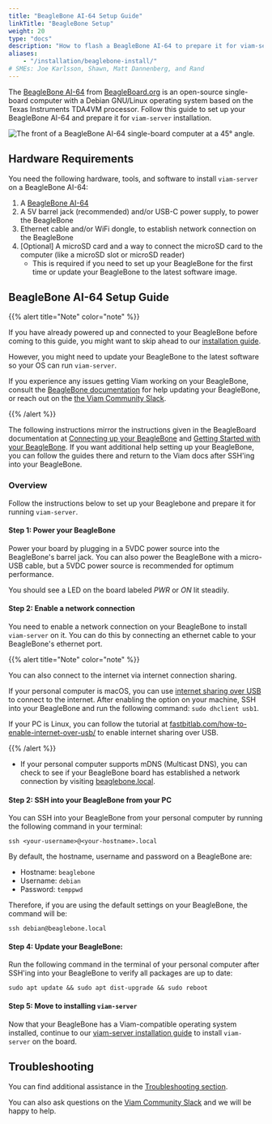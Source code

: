 ```yaml
---
title: "BeagleBone AI-64 Setup Guide"
linkTitle: "BeagleBone Setup"
weight: 20
type: "docs"
description: "How to flash a BeagleBone AI-64 to prepare it for viam-server installation."
aliases:
    - "/installation/beaglebone-install/"
# SMEs: Joe Karlsson, Shawn, Matt Dannenberg, and Rand
---
```


The [BeagleBone AI-64]("https://docs.beagleboard.org/latest/boards/beaglebone/ai-64/") from [BeagleBoard.org](https://beagleboard.org/) is an open-source single-board computer with a Debian GNU/Linux operating system based on the Texas Instruments TDA4VM processor.
Follow this guide to set up your BeagleBone AI-64 and prepare it for `viam-server` installation.

<img src="/installation/img/beaglebone-install/image4.png" alt="The front of a BeagleBone AI-64 single-board computer at a 45° angle.">

## Hardware Requirements

You need the following hardware, tools, and software to install `viam-server` on a BeagleBone AI-64:

1. A [BeagleBone AI-64](https://beagleboard.org/ai-64)
2. A 5V barrel jack (recommended) and/or USB-C power supply, to power the BeagleBone
3. Ethernet cable and/or WiFi dongle, to establish network connection on the BeagleBone
4. [Optional] A microSD card and a way to connect the microSD card to the computer (like a microSD slot or microSD reader)
    - This is required if you need to set up your BeagleBone for the first time or update your BeagleBone to the latest software image.

## BeagleBone AI-64 Setup Guide

{{% alert title="Note" color="note" %}}

If you have already powered up and connected to your BeagleBone before coming to this guide, you might want to skip ahead to our [installation guide](/installation/install/).

However, you might need to update your BeagleBone to the latest software so your OS can run `viam-server`.

If you experience any issues getting Viam working on your BeagleBone, consult the [BeagleBone documentation](https://docs.beagleboard.org/latest/boards/beaglebone/ai-64/ch03.html) for help updating your BeagleBone, or reach out on the [the Viam Community Slack](https://join.slack.com/t/viamrobotics/shared_invite/zt-1f5xf1qk5-TECJc1MIY1MW0d6ZCg~Wnw).

{{% /alert %}}

The following instructions mirror the instructions given in the BeagleBoard documentation at [Connecting up your BeagleBone](https://docs.beagleboard.org/latest/boards/beaglebone/ai-64/ch03.html) and [Getting Started with your BeagleBone](https://beagleboard.org/getting-started).
If you want additional help setting up your BeagleBone, you can follow the guides there and return to the Viam docs after SSH'ing into your BeagleBone.

### Overview

Follow the instructions below to set up your Beaglebone and prepare it for running `viam-server`.

#### Step 1: Power your BeagleBone

Power your board by plugging in a 5VDC power source into the BeagleBone's barrel jack. You can also power the BeagleBone with a micro-USB cable, but a 5VDC power source is recommended for optimum performance.

You should see a LED on the board labeled *PWR* or *ON* lit steadily.

#### Step 2: Enable a network connection

You need to enable a network connection on your BeagleBone to install `viam-server` on it.
You can do this by connecting an ethernet cable to your BeagleBone's ethernet port.

{{% alert title="Note" color="note" %}}

You can also connect to the internet via internet connection sharing.

If your personal computer is macOS, you can use [internet sharing over USB](https://support.apple.com/guide/mac-help/share-internet-connection-mac-network-users-mchlp1540/mac) to connect to the internet.
After enabling the option on your machine, SSH into your BeagleBone and run the following command: `sudo dhclient usb1`.

If your PC is Linux, you can follow the tutorial at [fastbitlab.com/how-to-enable-internet-over-usb/](https://fastbitlab.com/how-to-enable-internet-over-usb/) to enable internet sharing over USB.

{{% /alert %}}

- If your personal computer supports mDNS (Multicast DNS), you can check to see if your BeagleBone board has established a network connection by visiting [beaglebone.local](https://beaglebone.local).

#### Step 2: SSH into your BeagleBone from your PC

You can SSH into your BeagleBone from your personal computer by running the following command in your terminal:

`ssh <your-username>@<your-hostname>.local`

By default, the hostname, username and password on a BeagleBone are:

* Hostname: `beaglebone`
* Username: `debian`
* Password: `temppwd`
  
Therefore, if you are using the default settings on your BeagleBone, the command will be:

`ssh debian@beaglebone.local`

#### Step 4: Update your BeagleBone:

Run the following command in the terminal of your personal computer after SSH'ing into your BeagleBone to verify all packages are up to date:

`sudo apt update && sudo apt dist-upgrade && sudo reboot`

#### Step 5: Move to installing `viam-server`

Now that your BeagleBone has a Viam-compatible operating system installed, continue to our [viam-server installation guide](/installation/install/) to install `viam-server` on the board.

## Troubleshooting

You can find additional assistance in the [Troubleshooting section](/appendix/troubleshooting/).

You can also ask questions on the [Viam Community Slack](https://join.slack.com/t/viamrobotics/shared_invite/zt-1f5xf1qk5-TECJc1MIY1MW0d6ZCg~Wnw) and we will be happy to help.
